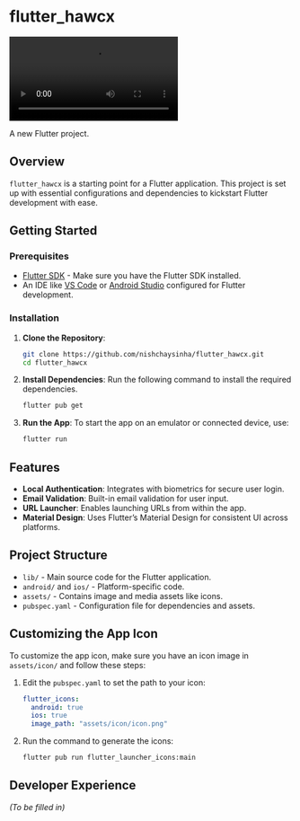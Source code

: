 # flutter_hawcx

![Demo Video](media/demo.mp4)

A new Flutter project.

## Overview

`flutter_hawcx` is a starting point for a Flutter application. This project is set up with essential configurations and dependencies to kickstart Flutter development with ease.

## Getting Started

### Prerequisites

- [Flutter SDK](https://flutter.dev/docs/get-started/install) - Make sure you have the Flutter SDK installed.
- An IDE like [VS Code](https://code.visualstudio.com/) or [Android Studio](https://developer.android.com/studio) configured for Flutter development.

### Installation

1. **Clone the Repository**:
   ```bash
   git clone https://github.com/nishchaysinha/flutter_hawcx.git
   cd flutter_hawcx
   ```

2. **Install Dependencies**:
   Run the following command to install the required dependencies.
   ```bash
   flutter pub get
   ```

3. **Run the App**:
   To start the app on an emulator or connected device, use:
   ```bash
   flutter run
   ```

## Features

- **Local Authentication**: Integrates with biometrics for secure user login.
- **Email Validation**: Built-in email validation for user input.
- **URL Launcher**: Enables launching URLs from within the app.
- **Material Design**: Uses Flutter’s Material Design for consistent UI across platforms.

## Project Structure

- `lib/` - Main source code for the Flutter application.
- `android/` and `ios/` - Platform-specific code.
- `assets/` - Contains image and media assets like icons.
- `pubspec.yaml` - Configuration file for dependencies and assets.

## Customizing the App Icon

To customize the app icon, make sure you have an icon image in `assets/icon/` and follow these steps:

1. Edit the `pubspec.yaml` to set the path to your icon:
   ```yaml
   flutter_icons:
     android: true
     ios: true
     image_path: "assets/icon/icon.png"
   ```
   
2. Run the command to generate the icons:
   ```bash
   flutter pub run flutter_launcher_icons:main
   ```

## Developer Experience

*(To be filled in)*
